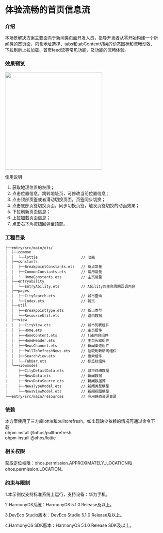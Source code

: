 # 体验流畅的首页信息流

### 介绍
本场景解决方案主要面向于新闻类页面开发人员，指导开发者从零开始构建一个新闻类的首页面，包含地址选择、tabs和tabContent切换的动态图标和流畅动效、下拉刷新上拉加载、首页feed流等常见功能，及功能的流畅体验。

### 效果预览

<img src='screenshots/device/NewsDemo.gif' width='320'>

使用说明

1. 获取地理位置的权限；
2. 点击位置信息，跳转地址页，可修改当前位置信息；
3. 点击顶部页签或者滑动切换页面，页签同步切换；
4. 点击底部页签切换页面，同步切换页签，触发页签切换的动画效果；
5. 下拉刷新页面信息；
6. 上拉加载页面信息；
7. 点击右下角按钮回弹至顶部。


### 工程目录
```
├──entry/src/main/ets/
│  ├──common
│  │  └──lottie                    // 动画
│  ├──constants
│  │  ├──BreakpointConstants.ets   // 断点常量
│  │  ├──CommonConstants.ets       // 常用常量
│  │  └──HomeConstants.ets         // 主页常量
│  ├──entryability
│  │  └──EntryAbility.ets          // Ability的生命周期回调内容
│  ├──pages
│  │  ├──CitySearch.ets            // 城市查询
│  │  └──Index.ets                 // 首页
│  ├──util                  
│  │  ├──BreakpointType.ets        // 断点类型
│  │  └──ResourceUtil.ets          // 路由数据
│  ├──view                  
│  │  ├──CityView.ets              // 城市列表组件
│  │  ├──Home.ets                  // 主页组件
│  │  ├──HomeContent.ets           // tab内容组件
│  │  ├──HomeHeader.ets            // 主页头部组件
│  │  ├──NewsChannel.ets           // 新闻渠道组件
│  │  ├──PullToRefreshNews.ets     // 拉取刷新新闻组件
│  │  ├──SearchView.ets            // 搜索组件
│  │  └──TabBar.ets                // 标签栏组件
│  └──viewmodel                  
│     ├──CityDetailData.ets        // 城市详细数据
│     ├──NewsData.ets              // 新闻数据
│     ├──NewsDataSource.ets        // 新闻数据源
│     ├──NewsTypeModel.ets         // 新闻类型模型
│     └──NewsViewModel.ets         // 新闻视图模型
└──entry/src/main/resources        // 应用静态资源目录
```

### 依赖
本方案使用了三方库lottie和pulltorefresh，如出现缺少依赖的情况可通过命令下载<br>
ohpm install @ohos/pulltorefresh<br>
ohpm install @ohos/lottie<br>


### 相关权限

获取定位权限：ohos.permission.APPROXIMATELY_LOCATION和ohos.permission.LOCATION。

### 约束与限制

1.本示例仅支持标准系统上运行，支持设备：华为手机。

2.HarmonyOS系统：HarmonyOS 5.1.0 Release及以上。

3.DevEco Studio版本：DevEco Studio 5.1.0 Release及以上。

4.HarmonyOS SDK版本：HarmonyOS 5.1.0 Release SDK及以上。
